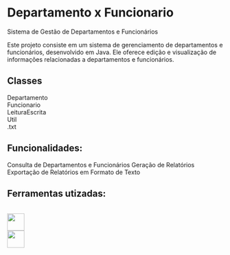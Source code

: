 <h1>Departamento x Funcionario</h1>

Sistema de Gestão de Departamentos e Funcionários

Este projeto consiste em um sistema de gerenciamento de departamentos e funcionários, desenvolvido em Java.
Ele oferece edição e visualização de informações relacionadas a departamentos e funcionários.

<h2>Classes</h2>
Departamento<br>
Funcionario<br>
LeituraEscrita<br>
Util<br>
.txt

<h2>Funcionalidades:</h2>
Consulta de Departamentos e Funcionários
Geração de Relatórios
Exportação de Relatórios em Formato de Texto

 <h2>Ferramentas utizadas:</h2>
 <br />
<img src="https://github.com/eduardocs90/POO2023_ind/assets/141246270/47a9c72e-9983-40bb-aea5-b75ee2bf37c2" height="40" width="40">
<br />
<img src="https://github.com/eduardocs90/POO2023_ind/assets/141246270/e47f388f-c81e-4c15-af08-607609ee99dd" height="40" width="40">

